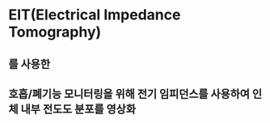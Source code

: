 <h1>EIT(Electrical Impedance Tomography) <h2>를 사용한</h2></h1>
<h2>호흡/폐기능 모니터링을 위해 전기 임피던스를 사용하여 인체 내부 전도도 분포를 영상화</h2>
